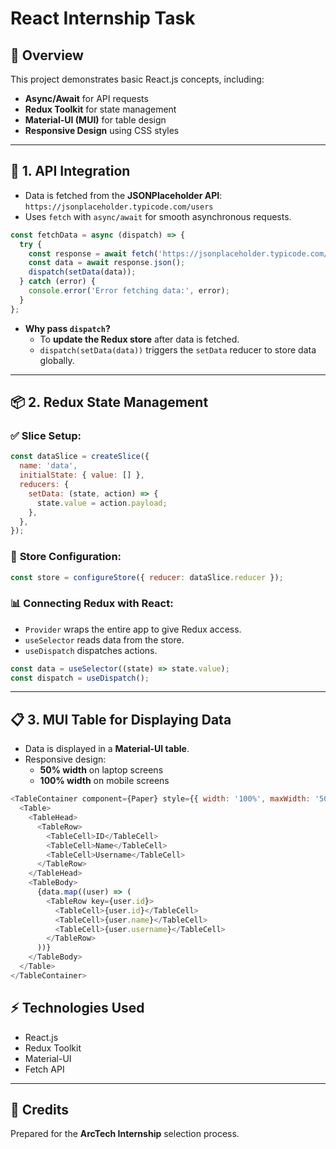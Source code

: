 # React Internship Task

## 🚀 **Overview**
This project demonstrates basic React.js concepts, including:
- **Async/Await** for API requests
- **Redux Toolkit** for state management
- **Material-UI (MUI)** for table design
- **Responsive Design** using CSS styles

---

## 🔗 **1. API Integration**
- Data is fetched from the **JSONPlaceholder API**:  
  `https://jsonplaceholder.typicode.com/users`
- Uses `fetch` with `async/await` for smooth asynchronous requests.

```javascript
const fetchData = async (dispatch) => {
  try {
    const response = await fetch('https://jsonplaceholder.typicode.com/users');
    const data = await response.json();
    dispatch(setData(data));
  } catch (error) {
    console.error('Error fetching data:', error);
  }
};
```

- **Why pass `dispatch`?**
  - To **update the Redux store** after data is fetched.
  - `dispatch(setData(data))` triggers the `setData` reducer to store data globally.

---

## 📦 **2. Redux State Management**

### ✅ **Slice Setup:**
```javascript
const dataSlice = createSlice({
  name: 'data',
  initialState: { value: [] },
  reducers: {
    setData: (state, action) => {
      state.value = action.payload;
    },
  },
});
```

### 🚀 **Store Configuration:**
```javascript
const store = configureStore({ reducer: dataSlice.reducer });
```

### 📊 **Connecting Redux with React:**
- `Provider` wraps the entire app to give Redux access.
- `useSelector` reads data from the store.
- `useDispatch` dispatches actions.

```javascript
const data = useSelector((state) => state.value);
const dispatch = useDispatch();
```

---

## 📋 **3. MUI Table for Displaying Data**
- Data is displayed in a **Material-UI table**.
- Responsive design: 
  - **50% width** on laptop screens
  - **100% width** on mobile screens

```javascript
<TableContainer component={Paper} style={{ width: '100%', maxWidth: '50%', margin: 'auto' }}>
  <Table>
    <TableHead>
      <TableRow>
        <TableCell>ID</TableCell>
        <TableCell>Name</TableCell>
        <TableCell>Username</TableCell>
      </TableRow>
    </TableHead>
    <TableBody>
      {data.map((user) => (
        <TableRow key={user.id}>
          <TableCell>{user.id}</TableCell>
          <TableCell>{user.name}</TableCell>
          <TableCell>{user.username}</TableCell>
        </TableRow>
      ))}
    </TableBody>
  </Table>
</TableContainer>
```


## ⚡ **Technologies Used**
- React.js
- Redux Toolkit
- Material-UI
- Fetch API

---

## 🙏 **Credits**
Prepared for the **ArcTech Internship** selection process.

